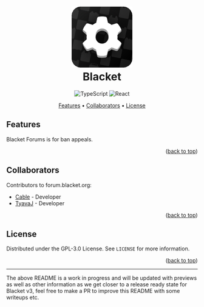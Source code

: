 <div id="top"></div>
<!-- Cover -->
<h1 align="center">
	<br>
	<a href="https://forum.blacket.org/">
		<img src="https://github.com/BlacketPS/setup.blacket.org/raw/master/assets/logo.png" alt="Logo" width="160" height="160">
	</a>
	<br>
	Blacket
	<br>
</h1>

<!-- Badges -->
<p align="center">
	<img alt="TypeScript" src="https://img.shields.io/badge/TypeScript-3178C6?logo=typescript&logoColor=fff">
	<img alt="React" src="https://img.shields.io/badge/React-%2320232a.svg?logo=react&logoColor=%2361DAFB">
</p>


<p align="center">
	<a href="#features">Features</a> •
    <a href="#collaborators">Collaborators</a> •
	<a href="#license">License</a>
</p>

## Features

<!-- Image added after we start-->

Blacket Forums is for ban appeals.


<p align="right">(<a href="#top">back to top</a>)</p>


## Collaborators

Contributors to forum.blacket.org:
- [Cable](https://github.com/Cable007/) - Developer
- [TyavaJ](https://github.com/TYavaJ) - Developer

<p align="right">(<a href="#top">back to top</a>)</p>

## License

Distributed under the GPL-3.0 License. See `LICENSE` for more information.

<p align="right">(<a href="#top">back to top</a>)</p>

---

The above README is a work in progress and will be updated with previews as well as other information as we get closer to a release ready state for Blacket v3, feel free to make a PR to improve this README with some writeups etc.
